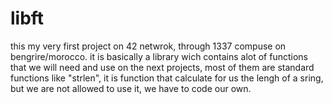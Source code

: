 # libft
this my very first project on 42 netwrok, through 1337 compuse on bengrire/morocco.
it is basically a library wich contains alot of functions that we will need and use on the next projects, most of them are standard functions like "strlen", it is function that calculate for us the lengh of a sring, but we are not allowed to use it, we have to code our own.
